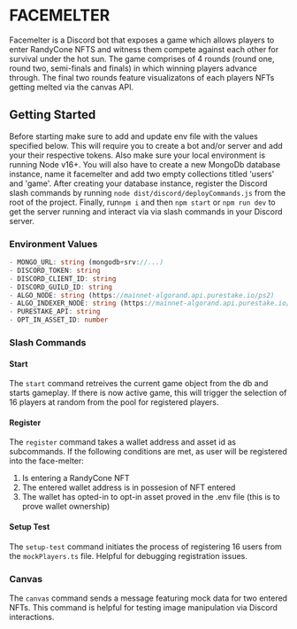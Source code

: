 # FACEMELTER

Facemelter is a Discord bot that exposes a game which allows players to enter RandyCone NFTS and witness them compete against each other for survival under the hot sun. The game comprises of 4 rounds (round one, round two, semi-finals and finals) in which winning players advance through. The final two rounds feature visualizatons of each players NFTs getting melted via the canvas API.

## Getting Started

Before starting make sure to add and update env file with the values specified below. This will require you to create a bot and/or server and add your their respective tokens. Also make sure your local environment is running Node v16+. You will also have to create a new MongoDb database instance, name it facemelter and add two empty collections titled 'users' and 'game'. After creating your database instance, register the Discord slash commands by running `node dist/discord/deployCommands.js` from the root of the project. Finally, run`npm i` and then `npm start` or `npm run dev` to get the server running and interact via via slash commands in your Discord server.

### Environment Values

```ts
- MONGO_URL: string (mongodb+srv://...)
- DISCORD_TOKEN: string
- DISCORD_CLIENT_ID: string
- DISCORD_GUILD_ID: string
- ALGO_NODE: string (https://mainnet-algorand.api.purestake.io/ps2)
- ALGO_INDEXER_NODE: string (https://mainnet-algorand.api.purestake.io/idx2)
- PURESTAKE_API: string
- OPT_IN_ASSET_ID: number
```

### Slash Commands

#### Start

The `start` command retreives the current game object from the db and starts gameplay. If there is now active game, this will trigger the selection of 16 players at random from the pool for registered players.

#### Register

The `register` command takes a wallet address and asset id as subcommands. If the following conditions are met, as user will be registered into the face-melter:

1. Is entering a RandyCone NFT
2. The entered wallet address is in possesion of NFT entered
3. The wallet has opted-in to opt-in asset proved in the .env file (this is to prove wallet ownership)

#### Setup Test

The `setup-test` command initiates the process of registering 16 users from the `mockPlayers.ts` file. Helpful for debugging registration issues.

### Canvas

The `canvas` command sends a message featuring mock data for two entered NFTs. This command is helpful for testing image manipulation via Discord interactions.
